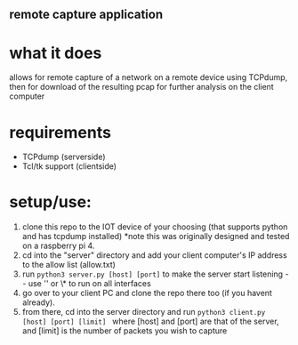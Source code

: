 ## remote capture application
<h1>what it does</h1>
<p>allows for remote capture of a network on a remote device using TCPdump, then for download of the resulting pcap for further analysis on the client computer</p>
<h1>requirements</h1>
<ul>
  <li>TCPdump (serverside)</li>
  <li>Tcl/tk support (clientside)</li>
</ul>
<h1>setup/use:</h1>
<ol>
  <li>clone this repo to the IOT device of your choosing (that supports python and has tcpdump installed) *note this was originally designed and tested on a raspberry pi 4.</li>
  <li>cd into the "server" directory and add your client computer's IP address to the allow list (allow.txt)</li>
  <li>run <code>python3 server.py [host] [port]</code> to make the server start listening -- use '' or \* to run on all interfaces</li>
  <li>go over to your client PC and clone the repo there too (if you havent already).</li>
  <li>from there, cd into the server directory and run <code>python3 client.py [host] [port] [limit] </code> where [host] and [port] are that of the server, and [limit] is the number of packets you wish to capture </li>
</ol>
